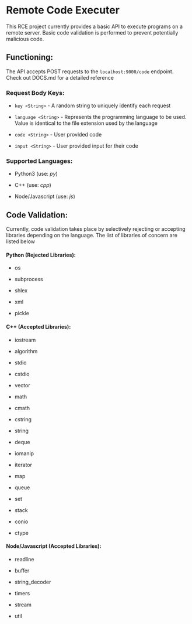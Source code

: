 # Remote Code Executer

This RCE project currently provides a basic API to execute programs on a remote server. Basic code validation is performed to prevent potentially malicious code.

## Functioning:

The API accepts POST requests to the `localhost:9000/code` endpoint. Check out DOCS.md for a detailed reference

### Request Body Keys:

- `key <String>` - A random string to uniquely identify each request

- `language <String>` - Represents the programming language to be used. Value is identical to the file extension used by the language

- `code <String>` - User provided code

- `input <String>` - User provided input for their code

### Supported Languages:

- Python3 (use: _py_)

- C++ (use: _cpp_)

- Node/Javascript (use: _js_)

## Code Validation:

Currently, code validation takes place by selectively rejecting or accepting libraries depending on the language. The list of libraries of concern are listed below

#### Python (Rejected Libraries):

- os

- subprocess

- shlex

- xml

- pickle

#### C++ (Accepted Libraries):

- iostream

- algorithm

- stdio

- cstdio

- vector

- math

- cmath

- cstring

- string

- deque

- iomanip

- iterator

- map

- queue

- set

- stack

- conio

- ctype

#### Node/Javascript (Accepted Libraries):

- readline

- buffer

- string_decoder

- timers

- stream

- util